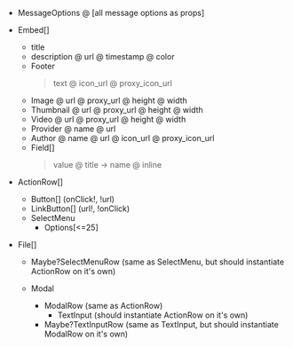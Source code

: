 - MessageOptions
  @ [all message options as props]
- Embed[]
  - title
  - description
  @ url
  @ timestamp
  @ color
  - Footer
    > text
    @ icon_url
    @ proxy_icon_url
  - Image
    @ url
    @ proxy_url
    @ height
    @ width
  - Thumbnail
    @ url
    @ proxy_url
    @ height
    @ width
  - Video
    @ url
    @ proxy_url
    @ height
    @ width
  - Provider
    @ name
    @ url
  - Author
    @ name
    @ url
    @ icon_url
    @ proxy_icon_url
  - Field[]
    > value
    @ title -> name
    @ inline
- ActionRow[]
  - Button[]      (onClick!, !url)
  - LinkButton[]  (url!, !onClick)
  - SelectMenu
    - Options[<=25]
- File[]

  - Maybe?SelectMenuRow (same as SelectMenu, but should instantiate ActionRow on it's own)

  - Modal
    - ModalRow (same as ActionRow)
      - TextInput (should instantiate ActionRow on it's own)
    - Maybe?TextInputRow (same as TextInput, but should instantiate ModalRow on it's own)
